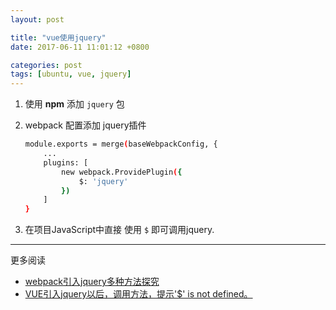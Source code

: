 ```yaml
---
layout: post

title: "vue使用jquery"
date: 2017-06-11 11:01:12 +0800

categories: post
tags: [ubuntu, vue, jquery]
---
```


1. 使用 **npm** 添加 `jquery` 包

1. webpack 配置添加 jquery插件

    ```bash
    module.exports = merge(baseWebpackConfig, {
        ...
        plugins: [
            new webpack.ProvidePlugin({
                $: 'jquery'
            })
        ]
    }
    ```

1. 在项目JavaScript中直接 使用 `$` 即可调用jquery.

---
更多阅读
- [webpack引入jquery多种方法探究](https://segmentfault.com/a/1190000007249293)
- [VUE引入jquery以后，调用方法，提示'$' is not defined。](https://segmentfault.com/q/1010000007350626)
